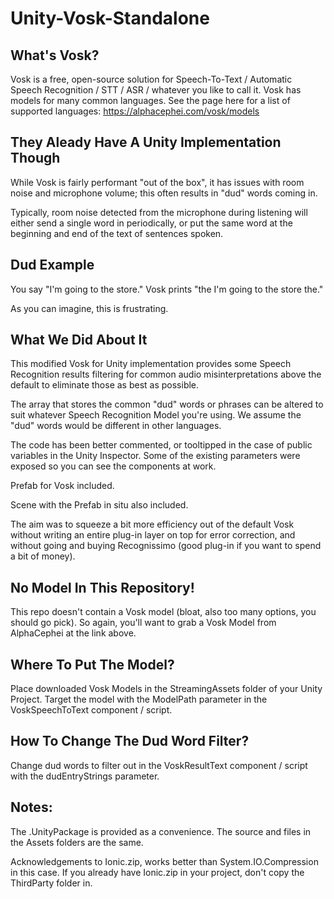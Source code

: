 # Unity-Vosk-Standalone
## What's Vosk?
 Vosk is a free, open-source solution for Speech-To-Text / Automatic Speech Recognition / STT / ASR / whatever you like to call it. Vosk has models for many common languages. See the page here for a list of supported languages: https://alphacephei.com/vosk/models
 
## They Aleady Have A Unity Implementation Though
 While Vosk is fairly performant "out of the box", it has issues with room noise and microphone volume; this often results in "dud" words coming in. 
 
 Typically, room noise detected from the microphone during listening will either send a single word in periodically, or put the same word at the beginning and end of the text of sentences spoken. 
 
## Dud Example
 You say "I'm going to the store."
 Vosk prints "the I'm going to the store the."
 
 As you can imagine, this is frustrating.

## What We Did About It 
 This modified Vosk for Unity implementation provides some Speech Recognition results filtering for common audio misinterpretations above the default to eliminate those as best as possible.
 
 The array that stores the common "dud" words or phrases can be altered to suit whatever Speech Recognition Model you're using. We assume the "dud" words would be different in other languages.
 
 The code has been better commented, or tooltipped in the case of public variables in the Unity Inspector. Some of the existing parameters were exposed so you can see the components at work.
 
 Prefab for Vosk included.
 
 Scene with the Prefab in situ also included.
 
 The aim was to squeeze a bit more efficiency out of the default Vosk without writing an entire plug-in layer on top for error correction, and without going and buying Recognissimo (good plug-in if you want to spend a bit of money).

## No Model In This Repository!
 This repo doesn't contain a Vosk model (bloat, also too many options, you should go pick). So again, you'll want to grab a Vosk Model from AlphaCephei at the link above.
 
## Where To Put The Model?
 
 Place downloaded Vosk Models in the StreamingAssets folder of your Unity Project. Target the model with the ModelPath parameter in the VoskSpeechToText component / script.

## How To Change The Dud Word Filter?
 Change dud words to filter out in the VoskResultText component / script with the dudEntryStrings parameter.
 
## Notes:
 The .UnityPackage is provided as a convenience. The source and files in the Assets folders are the same.
 
 Acknowledgements to Ionic.zip, works better than System.IO.Compression in this case. If you already have Ionic.zip in your project, don't copy the ThirdParty folder in.
 